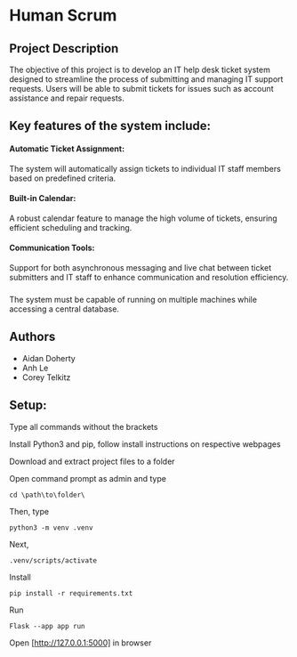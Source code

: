 # Human Scrum
## Project Description
The objective of this project is to develop an IT help desk ticket system designed to streamline the process of submitting and managing IT support requests. Users will be able to submit tickets for issues such as account assistance and repair requests.

## Key features of the system include:
  <h4>Automatic Ticket Assignment: </h4> The system will automatically assign tickets to individual IT staff members based on predefined criteria.
  <h4>Built-in Calendar:  </h4> A robust calendar feature to manage the high volume of tickets, ensuring efficient scheduling and tracking.
  <h4>Communication Tools:  </h4> Support for both asynchronous messaging and live chat between ticket submitters and IT staff to enhance communication and resolution efficiency.
<h3></h3>
The system must be capable of running on multiple machines while accessing a central database. 

## Authors
- Aidan Doherty
- Anh Le
- Corey Telkitz

## Setup:
Type all commands without the brackets

Install Python3 and pip, follow install instructions on respective webpages

Download and extract project files to a folder

Open command prompt as admin and type 
```shell
cd \path\to\folder\
```
Then, type
```shell
python3 -m venv .venv
```
Next,
```shell
.venv/scripts/activate
```
Install
```shell
pip install -r requirements.txt
```
Run
```shell
Flask --app app run
```
Open [http://127.0.0.1:5000] in browser
